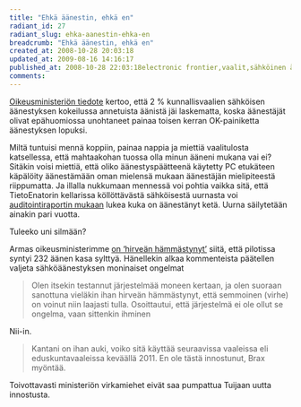 ```yaml
---
title: "Ehkä äänestin, ehkä en"
radiant_id: 27
radiant_slug: ehka-aanestin-ehka-en
breadcrumb: "Ehkä äänestin, ehkä en"
created_at: 2008-10-28 20:03:18
updated_at: 2009-08-16 14:16:17
published_at: 2008-10-28 22:03:18electronic frontier,vaalit,sähköinen äänestys,politiikka
comments:
---
```

<p><a href="http://www.om.fi/Etusivu/Ajankohtaista/Uutiset/1224166604122">Oikeusministeriön tiedote</a> kertoo, että 2 % kunnallisvaalien sähköisen äänestyksen kokeilussa annetuista äänistä jäi laskematta, koska äänestäjät olivat epähuomiossa unohtaneet painaa toisen kerran OK-painiketta äänestyksen lopuksi.</p>
<p>Miltä tuntuisi mennä koppiin, painaa nappia ja miettiä vaalitulosta katsellessa, että mahtaakohan tuossa olla minun ääneni mukana vai ei?  Sitäkin voisi miettiä, että oliko äänestyspäätteenä käytetty PC etukäteen käpälöity äänestämään oman mielensä mukaan äänestäjän mielipiteestä riippumatta.  Ja illalla nukkumaan mennessä voi pohtia vaikka sitä, että TietoEnatorin kellarissa köllöttävästä sähköisestä uurnasta voi <a href="http://www.vaalit.fi/uploads/6d8qgeom5g.pdf">auditointiraportin mukaan</a> lukea kuka on äänestänyt ketä.  Uurna säilytetään ainakin pari vuotta.</p>
<p>Tuleeko uni silmään?</p>
<p>Armas oikeusministerimme <a href="http://www.iltasanomat.fi/uutiset/kotimaa/uutinen.asp?id=1606342">on &#8216;hirveän hämmästynyt&#8217;</a> siitä, että pilotissa syntyi 232 äänen kasa sylttyä.  Hänellekin alkaa kommenteista päätellen valjeta sähköäänestyksen moninaiset ongelmat</p>
<blockquote>
<p>Olen itsekin testannut järjestelmää moneen kertaan, ja olen suoraan sanottuna vieläkin ihan hirveän hämmästynyt, että semmoinen (virhe) on voinut niin laajasti tulla. Osoittautui, että järjestelmä ei ole ollut se ongelma, vaan sittenkin ihminen</p>
</blockquote>
<p>Nii-in.</p>
<blockquote>
<p>Kantani on ihan auki, voiko sitä käyttää seuraavissa vaaleissa eli eduskuntavaaleissa keväällä 2011. En ole tästä innostunut, Brax myöntää.</p>
</blockquote>
<p>Toivottavasti ministeriön virkamiehet eivät saa pumpattua Tuijaan uutta innostusta.</p>